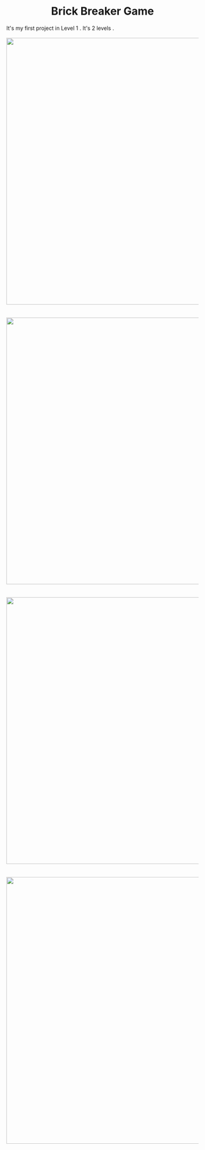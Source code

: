 
<h1 align="center"> Brick Breaker Game  </h1>
 It's my first project in Level 1 . It's 2 levels .

<br>
  <br>


<div align="center"><img src="https://user-images.githubusercontent.com/92337927/189401463-91a4d97e-40b3-498d-a719-4fc04029a671.png"  width="700px" ></div>
  <br>
  <br>
<div align="center"><img src="https://user-images.githubusercontent.com/92337927/189401541-1f9395a7-910b-4cc0-8eb1-b78c80125e22.png" width="700px" ></div>
<br>
  <br>
<div align="center"><img src="https://user-images.githubusercontent.com/92337927/189401594-46a407d3-f1ac-4ee5-a594-31a5c45d9e9a.png" width="700px" ></div>
<br>
  <br>
<div align="center"><img src="https://user-images.githubusercontent.com/92337927/189401651-fd0110eb-a76d-4a08-aaaa-eb1dfebb8622.png" width="700px" ></div>

